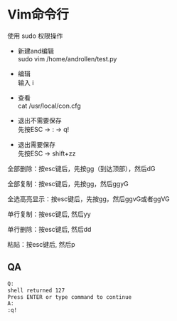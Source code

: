 # Vim命令行

使用 sudo 权限操作

* 新建and编辑  
    sudo vim /home/androllen/test.py

* 编辑  
    输入 i

* 查看  
    cat  /usr/local/con.cfg

* 退出不需要保存  
    先按ESC -> : -> q!  

* 退出需要保存  
    先按ESC -> shift+zz

全部删除：按esc键后，先按gg（到达顶部），然后dG  

全部复制：按esc键后，先按gg，然后ggyG  

全选高亮显示：按esc键后，先按gg，然后ggvG或者ggVG  

单行复制：按esc键后, 然后yy  

单行删除：按esc键后, 然后dd  

粘贴：按esc键后, 然后p  

## QA

 ``` bash
 Q:
 shell returned 127
 Press ENTER or type command to continue
 A:
 :q!
 ```
